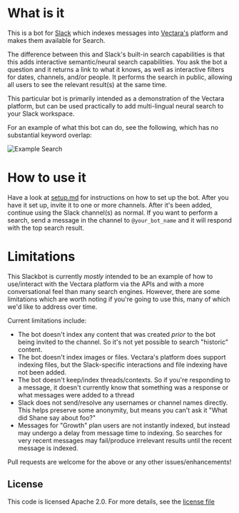 # What is it
This is a bot for [Slack](https://slack.com/) which indexes messages into
[Vectara's](http://vectara.com/) platform and makes them available for Search.

The difference between this and Slack's built-in search capabilities is that
this adds interactive semantic/neural search capabilities.  You ask the bot a
question and it returns a link to what it knows, as well as interactive filters
for dates, channels, and/or people.  It performs the search in public, allowing
all users to see the relevant result(s) at the same time.

This particular bot is primarily intended as a demonstration of the Vectara
platform, but can be used practically to add multi-lingual neural search to
your Slack workspace.

For an example of what this bot can do, see the following, which has no
substantial keyword overlap:

![Example Search](img/example.png)

# How to use it
Have a look at [setup.md](setup.md) for instructions on how to set up the bot.
After you have it set up, invite it to one or more channels.  After it's been
added, continue using the Slack channel(s) as normal.  If you want to perform a
search, send a message in the channel to `@your_bot_name` and it will respond
with the top search result.

# Limitations
This Slackbot is currently *mostly* intended to be an example of how to
use/interact with the Vectara platform via the APIs and with a more
conversational feel than many search engines.  However, there are some
limitations which are worth noting if you're going to use this, many of which
we'd like to address over time.

Current limitations include:
- The bot doesn't index any content that was created *prior* to the
bot being invited to the channel.  So it's not yet possible to search
"historic" content.
- The bot doesn't index images or files.  Vectara's platform does
support indexing files, but the Slack-specific interactions and file indexing
have not been added.
- The bot doesn't keep/index threads/contexts.  So if you're responding to a
message, it doesn't currently know that something was a response or what
messages were added to a thread
- Slack does not send/resolve any usernames or channel names directly.  This
helps preserve some anonymity, but means you can't ask it "What did Shane say
about foo?"
- Messages for "Growth" plan users are not instantly indexed, but instead
may undergo a delay from message time to indexing.  So searches for very recent
messages may fail/produce irrelevant results until the recent message is
indexed.

Pull requests are welcome for the above or any other issues/enhancements!

## License
This code is licensed Apache 2.0.  For more details, see the [license file](LICENSE)